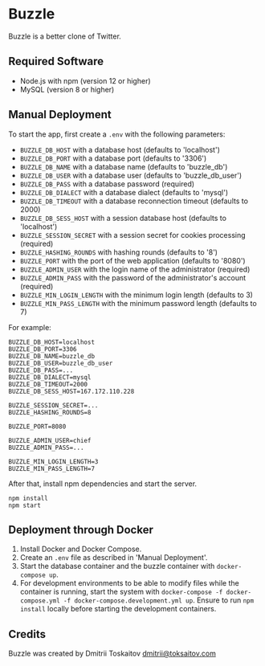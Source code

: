 Buzzle
======

Buzzle is a better clone of Twitter.

## Required Software

* Node.js with npm (version 12 or higher)
* MySQL (version 8 or higher)

## Manual Deployment

To start the app, first create a `.env` with
the following parameters:

* `BUZZLE_DB_HOST` with a database host (defaults to 'localhost')
* `BUZZLE_DB_PORT` with a database port (defaults to '3306')
* `BUZZLE_DB_NAME` with a database name (defaults to 'buzzle\_db')
* `BUZZLE_DB_USER` with a database user (defaults to 'buzzle\_db\_user')
* `BUZZLE_DB_PASS` with a database password (required)
* `BUZZLE_DB_DIALECT` with a database dialect (defaults to 'mysql')
* `BUZZLE_DB_TIMEOUT` with a database reconnection timeout (defaults to 2000)
* `BUZZLE_DB_SESS_HOST` with a session database host (defaults to 'localhost')
* `BUZZLE_SESSION_SECRET` with a session secret for cookies processing (required)
* `BUZZLE_HASHING_ROUNDS` with hashing rounds (defaults to '8')
* `BUZZLE_PORT` with the port of the web application (defaults to '8080')
* `BUZZLE_ADMIN_USER` with the login name of the administrator (required)
* `BUZZLE_ADMIN_PASS` with the password of the administrator's account (required)
* `BUZZLE_MIN_LOGIN_LENGTH` with the minimum login length (defaults to 3)
* `BUZZLE_MIN_PASS_LENGTH` with the minimum password length (defaults to 7)

For example:

```
BUZZLE_DB_HOST=localhost
BUZZLE_DB_PORT=3306
BUZZLE_DB_NAME=buzzle_db
BUZZLE_DB_USER=buzzle_db_user
BUZZLE_DB_PASS=...
BUZZLE_DB_DIALECT=mysql
BUZZLE_DB_TIMEOUT=2000
BUZZLE_DB_SESS_HOST=167.172.110.228

BUZZLE_SESSION_SECRET=...
BUZZLE_HASHING_ROUNDS=8

BUZZLE_PORT=8080

BUZZLE_ADMIN_USER=chief
BUZZLE_ADMIN_PASS=...

BUZZLE_MIN_LOGIN_LENGTH=3
BUZZLE_MIN_PASS_LENGTH=7
```

After that, install npm dependencies and start the server.

```
npm install
npm start
```

## Deployment through Docker

1. Install Docker and Docker Compose.
2. Create an `.env` file as described in 'Manual Deployment'.
3. Start the database container and the buzzle container with `docker-compose up`.
3. For development environments to be able to modify files while the container
   is running, start the system with `docker-compose -f docker-compose.yml -f docker-compose.development.yml up`. Ensure to run `npm install` locally before starting the development containers.

## Credits

Buzzle was created by Dmitrii Toskaitov <dmitrii@toksaitov.com>
